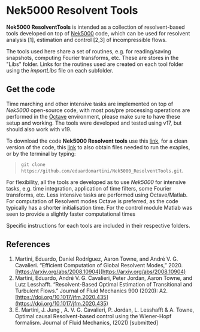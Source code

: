 # Nek5000 Resolvent Tools

**Nek5000 ResolventTools** is intended as a collection of resolvent-based tools developed on top of [Nek5000](https://nek5000.mcs.anl.gov/) code, which can be used for resolvent analysis [1],  estimation and control [2,3] of incompressible flows. 

The tools used here share a set of routines, e.g. for reading/saving snapshots, computing Fourier transforms,  etc. These are stores in the "Libs" folder. Links for the routines used are created on each tool folder using the *importLibs* file on each subfolder.

## Get the code 
Time marching and other intensive tasks are implemented on top of *Nek5000* open-source code, with most pos/pre processing operations are performed in the [Octave](https://www.gnu.org/software/octave/) environment, please make sure to have these setup and working. The tools were developed and tested using v17, but should also work with v19.

To download  the code **Nek5000 Resolvent tools** use this [link](https://github.com/eduardomartini/Nek5000_ResolventTools/archive/master.zip), for a clean version of the code, this [link](https://github.com/eduardomartini/Nek5000_ResolventTools/archive/examples.zip) to also obtain files needed to run the exaples, or by the terminal by typing: 
> `git clone https://github.com/eduardomartini/Nek5000_ResolventTools.git`.


For flexibility, all the tools are developed as to use *Nek5000* for intensive tasks, e.g. time integration, application of time filters, some Fourier transforms, etc. Less intensive tasks are performed using Octave/Matlab. For computation of Resolvent modes Octave is preferred, as the code typically has a shorter initialisation time. For the control module Matlab was seen to provide a slightly faster computational times   

Specific instructions for each tools are included in their respective folders. 

## References

1. Martini, Eduardo, Daniel Rodríguez, Aaron Towne, and André V. G. Cavalieri. “Efficient Computation of Global Resolvent Modes,” 2020. [https://arxiv.org/abs/2008.10904](https://arxiv.org/abs/2008.10904) 
2. Martini, Eduardo, André V. G. Cavalieri, Peter Jordan, Aaron Towne, and Lutz Lesshafft. “Resolvent-Based Optimal Estimation of Transitional and Turbulent Flows.” Journal of Fluid Mechanics 900 (2020): A2. [https://doi.org/10.1017/jfm.2020.435](https://doi.org/10.1017/jfm.2020.435)
3. E. Martini, J. Jung ,  A. V. G. Cavalieri, P. Jordan, L. Lesshafft & A. Towne, Optimal causal Resolvent-based control using the Wiener-Hopf formalism. Journal of Fluid Mechanics, (2021) [submitted]






